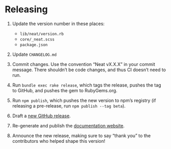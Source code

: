 # Releasing

1. Update the version number in these places:

    - `lib/neat/version.rb`
    - `core/_neat.scss`
    - `package.json`

1. Update `CHANGELOG.md`

1. Commit changes. Use the convention “Neat vX.X.X” in your commit message.
   There shouldn’t be code changes, and thus CI doesn’t need to run.

1. Run `bundle exec rake release`, which tags the release, pushes the tag to GitHub, and
   pushes the gem to RubyGems.org.

1. Run `npm publish`, which pushes the new version to npm’s registry (if
   releasing a pre-release, run `npm publish --tag beta`).

1. Draft a [new GitHub release].

1. Re-generate and publish the [documentation website].

1. Announce the new release, making sure to say “thank you” to the contributors
   who helped shape this version!

[new GitHub release]: https://github.com/thoughtbot/neat/releases/new
[documentation website]: https://github.com/thoughtbot/neat.bourbon.io
